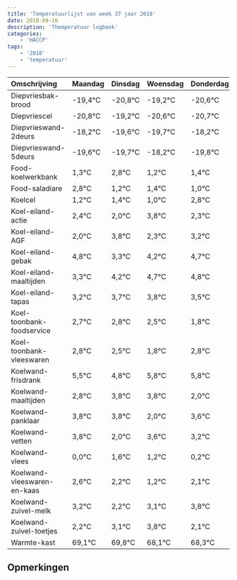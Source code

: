 ```yaml
---
title: 'Temperatuurlijst van week 37 jaar 2018'
date: 2018-09-16
description: 'Themperatuur logboek'
categories:
    - 'HACCP'
tags:
    - '2018'
    - 'temperatuur'
---
```

|Omschrijving|Maandag|Dinsdag|Woensdag|Donderdag|Vrijdag|Zaterdag|Zondag|
|:---|:---|:---|:---|:---|:---|:---|:---|
|Diepvriesbak-brood|-19,4°C|-20,8°C|-19,2°C|-20,6°C|-20,7°C|-19,2°C|-20,8°C|
|Diepvriescel|-20,8°C|-19,2°C|-20,6°C|-20,7°C|-19,2°C|-20,8°C|-20,6°C|
|Diepvrieswand-2deurs|-18,2°C|-19,6°C|-19,7°C|-18,2°C|-19,8°C|-19,6°C|-20,0°C|
|Diepvrieswand-5deurs|-19,6°C|-19,7°C|-18,2°C|-19,8°C|-19,6°C|-20,0°C|-18,2°C|
|Food-koelwerkbank|1,3°C|2,8°C|1,2°C|1,4°C|1,0°C|2,8°C|1,3°C|
|Food-saladiare|2,8°C|1,2°C|1,4°C|1,0°C|2,8°C|1,3°C|2,2°C|
|Koelcel|1,2°C|1,4°C|1,0°C|2,8°C|1,3°C|2,2°C|2,7°C|
|Koel-eiland-actie|2,4°C|2,0°C|3,8°C|2,3°C|3,2°C|3,7°C|3,8°C|
|Koel-eiland-AGF|2,0°C|3,8°C|2,3°C|3,2°C|3,7°C|3,8°C|3,5°C|
|Koel-eiland-gebak|4,8°C|3,3°C|4,2°C|4,7°C|4,8°C|4,5°C|3,8°C|
|Koel-eiland-maaltijden|3,3°C|4,2°C|4,7°C|4,8°C|4,5°C|3,8°C|4,8°C|
|Koel-eiland-tapas|3,2°C|3,7°C|3,8°C|3,5°C|2,8°C|3,8°C|3,8°C|
|Koel-toonbank-foodservice|2,7°C|2,8°C|2,5°C|1,8°C|2,8°C|2,8°C|1,0°C|
|Koel-toonbank-vleeswaren|2,8°C|2,5°C|1,8°C|2,8°C|2,8°C|1,0°C|2,6°C|
|Koelwand-frisdrank|5,5°C|4,8°C|5,8°C|5,8°C|4,0°C|5,6°C|5,2°C|
|Koelwand-maaltijden|2,8°C|3,8°C|3,8°C|2,0°C|3,6°C|3,2°C|2,2°C|
|Koelwand-panklaar|3,8°C|3,8°C|2,0°C|3,6°C|3,2°C|2,2°C|3,1°C|
|Koelwand-vetten|3,8°C|2,0°C|3,6°C|3,2°C|2,2°C|3,1°C|3,8°C|
|Koelwand-vlees|0,0°C|1,6°C|1,2°C|0,2°C|1,1°C|1,8°C|0,1°C|
|Koelwand-vleeswaren-en-kaas|2,6°C|2,2°C|1,2°C|2,1°C|2,8°C|1,1°C|1,3°C|
|Koelwand-zuivel-melk|3,2°C|2,2°C|3,1°C|3,8°C|2,1°C|2,3°C|2,3°C|
|Koelwand-zuivel-toetjes|2,2°C|3,1°C|3,8°C|2,1°C|2,3°C|2,3°C|2,1°C|
|Warmte-kast|69,1°C|69,8°C|68,1°C|68,3°C|68,3°C|68,1°C|69,8°C|

## Opmerkingen


